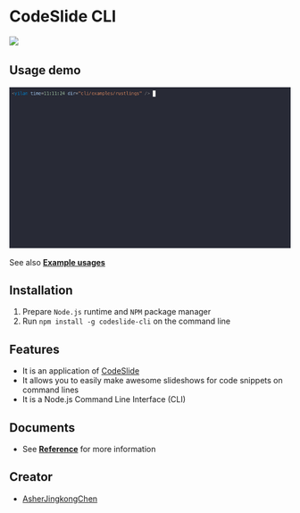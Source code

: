 # CodeSlide CLI
[![](https://img.shields.io/npm/v/codeslide-cli?color=%230647D4&label=npm&style=flat-square)](https://www.npmjs.com/package/codeslide-cli?activeTab=readme)

## Usage demo
![](https://raw.githubusercontent.com/AsherJingkongChen/codeslide/main/app/cli/docs/assets/cli-usage.gif)

See also [**Example usages**](https://github.com/AsherJingkongChen/codeslide/tree/main/app/cli/examples/)

## Installation
1. Prepare `Node.js` runtime and `NPM` package manager
2. Run `npm install -g codeslide-cli` on the command line

## Features
- It is an application of [CodeSlide](https://github.com/AsherJingkongChen/codeslide)
- It allows you to easily make awesome slideshows for code snippets on command lines
- It is a Node.js Command Line Interface (CLI)

## Documents
- See [**Reference**](https://github.com/AsherJingkongChen/codeslide/blob/main/app/cli/docs/REFERENCE.md) for more information

## Creator
- [AsherJingkongChen](https://github.com/AsherJingkongChen)
